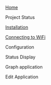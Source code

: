 [Home](https://github.com/boblemaire/IoTaWatt/wiki)

Project Status

[Installation](https://github.com/boblemaire/IoTaWatt/wiki/Installing-IoTaWatt)

[Connecting to WiFi](https://github.com/boblemaire/IoTaWatt/wiki/Connecting-to-WiFi)

Configuration

Status Display

Graph application

Edit Application 

